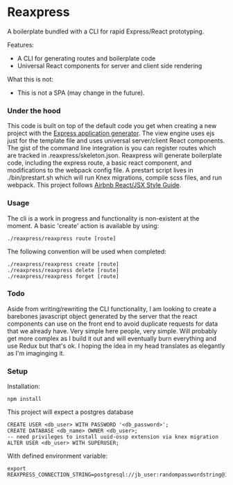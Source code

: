 # Reaxpress

A boilerplate bundled with a CLI for rapid Express/React prototyping.

Features:

 - A CLI for generating routes and boilerplate code
 - Universal React components for server and client side rendering

What this is not:

 - This is not a SPA (may change in the future).

### Under the hood

This code is built on top of the default code you get when creating a new project with the [Express application generator](https://expressjs.com/en/starter/generator.html). The view engine uses ejs just for the template file and uses universal server/client React components. The gist of the command line integration is you can register routes which are tracked in  .reaxpress/skeleton.json. Reaxpress will generate boilerplate code, including the express route, a basic react component, and modifications to the webpack config file. A prestart script lives in ./bin/prestart.sh which will run Knex migrations, compile scss files, and run webpack. This project follows [Airbnb React/JSX Style Guide](https://github.com/airbnb/javascript/tree/master/react).

### Usage

The cli is a work in progress and functionality is non-existent at the moment. A basic 'create' action is available by using:

    ./reaxpress/reaxpress route [route]

The following convention will be used when completed:

    ./reaxpress/reaxpress create [route]
    ./reaxpress/reaxpress delete [route]
    ./reaxpress/reaxpress forget [route]

### Todo

Aside from writing/rewriting the CLI functionality, I am looking to create a barebones javascript object generated by the server that the react components can use on the front end to avoid duplicate requests for data that we already have. Very simple here people, very simple. Will probably get more complex as I build it out and will eventually burn everything and use Redux but that's ok. I hoping the idea in my head translates as elegantly as I'm imaginging it.

### Setup

Installation:

    npm install

This project will expect a postgres database

    CREATE USER <db_user> WITH PASSWORD '<db_password>';
    CREATE DATABASE <db_name> OWNER <db_user>;
    -- need privileges to install uuid-ossp extension via knex migration
    ALTER USER <db_user> WITH SUPERUSER;

With defined environment variable:

    export REAXPRESS_CONNECTION_STRING=postgresql://jb_user:randompasswordstring@127.0.0.1:5432/jb_database
